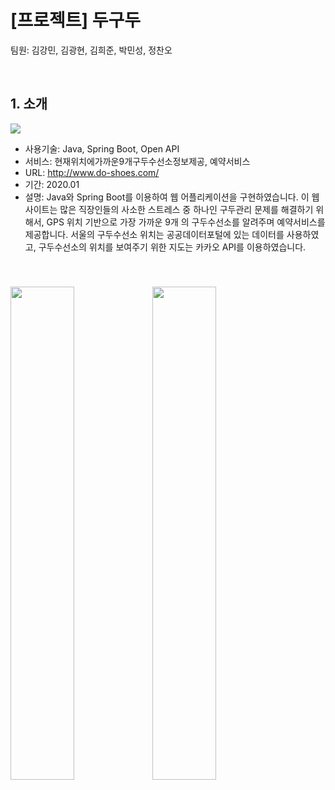 # [프로젝트] 두구두

팀원: 김강민, 김광현, 김희준, 박민성, 정찬오 

<br>

## 1. 소개

![](https://user-images.githubusercontent.com/58925328/88886546-aafdfc80-d275-11ea-99ab-008d7d80ec87.PNG)

- 사용기술: Java, Spring Boot, Open API 
- 서비스: 현재위치에가까운9개구두수선소정보제공, 예약서비스 
- URL: http://www.do-shoes.com/ 
- 기간: 2020.01 
- 설명: Java와 Spring Boot를 이용하여 웹 어플리케이션을 구현하였습니다. 이 웹사이트는 많은 직장인들의 사소한 스트레스 중 하나인 구두관리 문제를 해결하기 위해서, GPS 위치 기반으로 가장 가까운 9개 의 구두수선소를 알려주며 예약서비스를 제공합니다. 서울의 구두수선소 위치는 공공데이터포털에 있는 데이터를 사용하였고, 구두수선소의 위치를 보여주기 위한 지도는 카카오 API를 이용하였습니다.

<br>

### 

<img src="https://user-images.githubusercontent.com/58925328/88886822-3b3c4180-d276-11ea-92f3-696268de281c.png" width=45% style="display:inline-block"><img src="https://user-images.githubusercontent.com/58925328/88886818-3a0b1480-d276-11ea-8972-aca110a34a99.png" width=45% style="display:inline-block">

